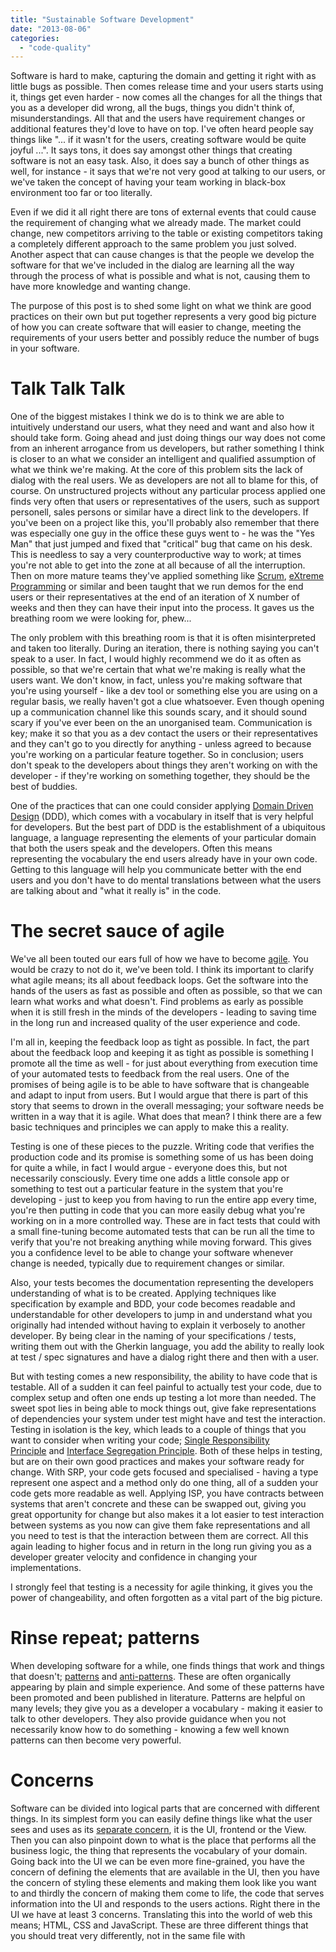 ```yaml
---
title: "Sustainable Software Development"
date: "2013-08-06"
categories: 
  - "code-quality"
---
```


Software is hard to make, capturing the domain and getting it right with as little bugs as possible. Then comes release time and your users starts using it, things get even harder - now comes all the changes for all the things that you as a developer did wrong, all the bugs, things you didn't think of, misunderstandings. All that and the users have requirement changes or additional features they'd love to have on top. I've often heard people say things like "... if it wasn't for the users, creating software would be quite joyful ...". It says tons, it does say amongst other things that creating software is not an easy task. Also, it does say a bunch of other things as well, for instance - it says that we're not very good at talking to our users, or we've taken the concept of having your team working in black-box environment too far or too literally.

Even if we did it all right there are tons of external events that could cause the requirement of changing what we already made. The market could change, new competitors arriving to the table or existing competitors taking a completely different approach to the same problem you just solved. Another aspect that can cause changes is that the people we develop the software for that we've included in the dialog are learning all the way through the process of what is possible and what is not, causing them to have more knowledge and wanting change.

The purpose of this post is to shed some light on what we think are good practices on their own but put together represents a very good big picture of how you can create software that will easier to change, meeting the requirements of your users better and possibly reduce the number of bugs in your software.

# Talk Talk Talk

One of the biggest mistakes I think we do is to think we are able to intuitively understand our users, what they need and want and also how it should take form. Going ahead and just doing things our way does not come from an inherent arrogance from us developers, but rather something I think is closer to an what we consider an intelligent and qualified assumption of what we think we're making. At the core of this problem sits the lack of dialog with the real users. We as developers are not all to blame for this, of course. On unstructured projects without any particular process applied one finds very often that users or representatives of the users, such as support personell, sales persons or similar have a direct link to the developers. If you've been on a project like this, you'll probably also remember that there was especially one guy in the office these guys went to - he was the "Yes Man" that just jumped and fixed that "critical" bug that came on his desk. This is needless to say a very counterproductive way to work; at times you're not able to get into the zone at all because of all the interruption. Then on more mature teams they've applied something like [Scrum](http://en.wikipedia.org/wiki/Scrum_(development)), [eXtreme Programming](http://en.wikipedia.org/wiki/Extreme_programming) or similar and been taught that we run demos for the end users or their representatives at the end of an iteration of X number of weeks and then they can have their input into the process. It gaves us the breathing room we were looking for, phew...

The only problem with this breathing room is that it is often misinterpreted and taken too literally. During an iteration, there is nothing saying you can't speak to a user. In fact, I would highly recommend we do it as often as possible, so that we're certain that what we're making is really what the users want. We don't know, in fact, unless you're making software that you're using yourself - like a dev tool or something else you are using on a regular basis, we really haven't got a clue whatsoever. Even though opening up a communication channel like this sounds scary, and it should sound scary if you've ever been on the an unorganised team. Communication is key; make it so that you as a dev contact the users or their representatives and they can't go to you directly for anything - unless agreed to because you're working on a particular feature together. So in conclusion; users don't speak to the developers about things they aren't working on with the developer - if they're working on something together, they should be the best of buddies.

One of the practices that can one could consider applying [Domain Driven Design](http://en.wikipedia.org/wiki/Domain-driven_design) (DDD), which comes with a vocabulary in itself that is very helpful for developers. But the best part of DDD is the establishment of a ubiquitous language, a language representing the elements of your particular domain that both the users speak and the developers. Often this means representing the vocabulary the end users already have in your own code. Getting to this language will help you communicate better with the end users and you don't have to do mental translations between what the users are talking about and "what it really is" in the code.

# The secret sauce of agile

We've all been touted our ears full of how we have to become [agile](http://en.wikipedia.org/wiki/Agile_software_development). You would be crazy to not do it, we've been told. I think its important to clarify what agile means; its all about feedback loops. Get the software into the hands of the users as fast as possible and often as possible, so that we can learn what works and what doesn't. Find problems as early as possible when it is still fresh in the minds of the developers - leading to saving time in the long run and increased quality of the user experience and code.

I'm all in, keeping the feedback loop as tight as possible. In fact, the part about the feedback loop and keeping it as tight as possible is something I promote all the time as well - for just about everything from execution time of your automated tests to feedback from the real users. One of the promises of being agile is to be able to have software that is changeable and adapt to input from users. But I would argue that there is part of this story that seems to drown in the overall messaging; your software needs be written in a way that it is agile. What does that mean? I think there are a few basic techniques and principles we can apply to make this a reality.

Testing is one of these pieces to the puzzle. Writing code that verifies the production code and its promise is something some of us has been doing for quite a while, in fact I would argue - everyone does this, but not necessarily consciously. Every time one adds a little console app or something to test out a particular feature in the system that you're developing - just to keep you from having to run the entire app every time, you're then putting in code that you can more easily debug what you're working on in a more controlled way. These are in fact tests that could with a small fine-tuning become automated tests that can be run all the time to verify that you're not breaking anything while moving forward. This gives you a confidence level to be able to change your software whenever change is needed, typically due to requirement changes or similar.

Also, your tests becomes the documentation representing the developers understanding of what is to be created. Applying techniques like specification by example and BDD, your code becomes readable and understandable for other developers to jump in and understand what you originally had intended without having to explain it verbosely to another developer. By being clear in the naming of your specifications / tests, writing them out with the Gherkin language, you add the ability to really look at test / spec signatures and have a dialog right there and then with a user.

But with testing comes a new responsibility, the ability to have code that is testable. All of a sudden it can feel painful to actually test your code, due to complex setup and often one ends up testing a lot more than needed. The sweet spot lies in being able to mock things out, give fake representations of dependencies your system under test might have and test the interaction. Testing in isolation is the key, which leads to a couple of things that you want to consider when writing your code; [Single Responsibility Principle](http://en.wikipedia.org/wiki/Single_responsibility_principle) and [Interface Segregation Principle](http://en.wikipedia.org/wiki/Interface_segregation_principle). Both of these helps in testing, but are on their own good practices and makes your software ready for change. With SRP, your code gets focused and specialised - having a type represent one aspect and a method only do one thing, all of a sudden your code gets more readable as well. Applying ISP, you have contracts between systems that aren't concrete and these can be swapped out, giving you great opportunity for change but also makes it a lot easier to test interaction between systems as you now can give them fake representations and all you need to test is that the interaction between them are correct. All this again leading to higher focus and in return in the long run giving you as a developer greater velocity and confidence in changing your implementations.

I strongly feel that testing is a necessity for agile thinking, it gives you the power of changeability, and often forgotten as a vital part of the big picture.

# Rinse repeat; patterns

When developing software for a while, one finds things that work and things that doesn't; [patterns](http://en.wikipedia.org/wiki/Software_design_pattern) and [anti-patterns](http://en.wikipedia.org/wiki/Anti_Patterns). These are often organically appearing by plain and simple experience. And some of these patterns have been promoted and been published in literature. Patterns are helpful on many levels; they give you as a developer a vocabulary - making it easier to talk to other developers. They also provide guidance when you not necessarily know how to do something - knowing a few well known patterns can then become very powerful.

# Concerns

Software can be divided into logical parts that are concerned with different things. In its simplest form you can easily define things like what the user sees and uses as its [separate concern](http://en.wikipedia.org/wiki/Separation_of_concerns), it is the UI, frontend or the View. Then you can also pinpoint down to what is the place that performs all the business logic, the thing that represents the vocabulary of your domain. Going back into the UI we can be even more fine-grained, you have the concern of defining the elements that are available in the UI, then you have the concern of styling these elements and making them look like you want to and thirdly the concern of making them come to life, the code that serves information into the UI and responds to the users actions. Right there in the UI we have at least 3 concerns. Translating this into the world of web this means; HTML, CSS and JavaScript. These are three different things that you should treat very differently, not in the same file with <style/> and <script/> tags all over the place, separate them out!

On all tiers in an application you have different concerns, some of them hard to identify and some just pop up, but they are nevertheless just as important to find and identify them to separate them out. Sometimes though, you run into something that applies to more than one thing; cross cutting concerns. These can be things you just want to automatically be used, or is something your main application does not want to think too much about. The classic example of such things are transactions, threading and other non-functional requirements. Something that we can technically identify and "fix" once and not have to think about again, in fact they often have a nature of being something we don't have to think about in advance either. But there are other cross cutting concerns as well. Take for instance a scenario were you have the need for a particular information all over, something like tenant information, user information or similar. Instead of having to pass it along on all method calls and basically exposing your code to the possibility of being wrongly used, you can simply take these cross cutting concerns in as a dependency on the constructor of your system and define it at the top level of your application what that means.

Identifying your different concerns and also cross cutting concerns makes life so much simpler. Having cross cutting concerns identified makes your code more focused and easier to maintain and I would argue, more understandable. You're not getting the big picture when looking at a single system, but nor should you. Keep things focused and let the different systems care about their own thing and nothing else. In fact, you should be very careful about not bleeding things between concerns. If your UI needs to have something special going on, you should be thinking twice about introducing it already in the business logic often sitting on the server. A classic example of this is to model a simple model of a person holding FirstName and LastName and then introduce a computed property holding FullName. FullName in this scenario is only needed in the UI and gives no value in polluting the model sitting on the server with this information. In fact, you could easily just do that in the View - not even having to do anything in the view logic to make that work.

# Fixing bugs - acceptance style

There is probably no such thing as software completely without bugs - so embrace fixing bugs. You will have to fix problems that come in, but how you approach the bug fixing is important. If you jump in and just stunt the fix disregarding all the tests / specifications you wrote, you're really just shooting yourself in the foot. Instead, what you should be doing is to make sure that you can verify the problem by either changing existing tests / specifications to accommodate the new desired behaviour or add tests / specifications to verify the problem. Then, after you've verified the problem by running the automated test and seeing that it is "green", you go back and fix the problem - run the automated test and verify that it has become "green". A generally good practice to follow is the pattern of "Red", "Green", "Refactor". You can read more about it a previous post [here](http://blog.dolittle.com/2013/06/04/acceptance-driven-bugfixing/).

# Compositional Software

Making software in general is a rather big task, its so big that thinking of your solution as one big application is probably way too much to fit inside your head. So instead of thinking of it as one big application, think of it as a composition of many small applications. They are basically representing features in your larger application composition. Make them focused and keep them isolated from the rest of the "applications" in your composition. Keeping them in isolation enables you to actually perform changes to all the artefacts of the "application" without running the risk of breaking something else. All you need to do then is to compose it all together at the very top. Doing this you need to consider things like low coupling and high cohesion. Don't take dependencies on other "applications", keep all the artefacts of each tier close - don't go separating out based on artificial technical boundaries such as ".. in this folders sits all my interfaces .. " <- swap out interfaces with things like "controllers, views, viewModels, models". If the artefact is relevant to your feature - keep it close, in the same folder. Nothing wrong with having HTML, CSS and JavaScript files in the same folder for the frontend part of your solution, in fact - nothing wrong having the relevant frontend code that runs on the server also sitting in the same folder. Partition vertically by feature and horizontally by tier instead and make your structure consistent throughout. All the tiers can have the same folders, named the same. If you have a concept and feature of "Documents", that is the name of the folder in all tiers holding all the artefacts relevant for the tier in that folder for that feature.

# File->New....

It is by far so much easier to create new things rather than changing, fixing or adding to existing code, ask anyone that is or has maintained a legacy system without having the opportunity to do the rewrite. Software do have a tendency to rot which makes it harder and harder to maintain over time. I would argue that a lot of that has to do with how the software is written. Applying the principles mentioned in this post like [SRP](http://en.wikipedia.org/wiki/Single_responsibility_principle), [SOC](http://en.wikipedia.org/wiki/Separation_of_concerns), building compositions are all part of making this easier and actually make you for the most part create new things rather than having to fix too much of your old code. In fact, applying these principles you will find yourself for the most part just adding new things, rather than amending existing. This leads to more decoupled software, which is less prone to regressions.

# Conclusion

By saying Sustainable Software Development, I mean software that will sustain in time and meet the following requirements:

- Maintainable - spaghetti is not what you're looking for. Apply practices such as the [SOLID](http://en.wikipedia.org/wiki/SOLID_(object-oriented_design)) principles, decouple things. Make sure you identify the concerns in your software, separate these out. Identify cross cutting concerns, keep them in its own little jar and not bleed it through your entire app.
- Changeable - Single Responsibility do in fact mean single, make the contracts explicit - you should be constantly changing your software, improving it - not just for new features or added value, but also when dealing with bugs - improve the quality of the system through refactoring.
- Debuggable - Make your code debuggable, but not let the tool suck you in - use it wisely
- Testable - Be sure to write code that is singled out on its responsibility, taking dependencies on contracts - making it possible to be focused and your tests small and focused

What I'm realising more and more from the work I do, there is no single magic bullet - there are many things that fit together and doing them together makes the bigger picture better. We're often told when some new practice is introduced, it will be the magic bullet making all problems go away. They often fail to say that they were already doing a bunch of other practices that needs to be applied as well in order for it to be successful.

It is very important that we as developers focus on the important parts; deliver business value and deliver it so that we can change it when needed without sacrificing quality.

Applying the things in this blog post has proved to us that we get measurably less bugs, less regression, and it all boils down to the simple fact that we're for the most part just developing new things. After all, focusing on single responsibility and separating things out and putting things in isolation leaves to creating new code all the time, rather than having to constantly just add yet another **if/else** here and there to accommodate change. Of course, there are much more to it than a post like this can ever capture, but its part of the core values that we believe in.
